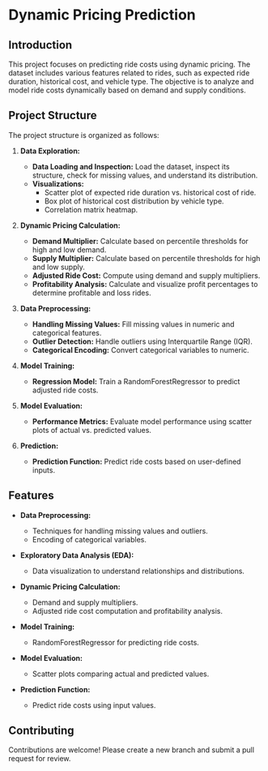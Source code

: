# Dynamic Pricing Prediction

## Introduction

This project focuses on predicting ride costs using dynamic pricing. The dataset includes various features related to rides, such as expected ride duration, historical cost, and vehicle type. The objective is to analyze and model ride costs dynamically based on demand and supply conditions.

## Project Structure

The project structure is organized as follows:

1. **Data Exploration:**
   - **Data Loading and Inspection:** Load the dataset, inspect its structure, check for missing values, and understand its distribution.
   - **Visualizations:** 
     - Scatter plot of expected ride duration vs. historical cost of ride.
     - Box plot of historical cost distribution by vehicle type.
     - Correlation matrix heatmap.

2. **Dynamic Pricing Calculation:**
   - **Demand Multiplier:** Calculate based on percentile thresholds for high and low demand.
   - **Supply Multiplier:** Calculate based on percentile thresholds for high and low supply.
   - **Adjusted Ride Cost:** Compute using demand and supply multipliers.
   - **Profitability Analysis:** Calculate and visualize profit percentages to determine profitable and loss rides.

3. **Data Preprocessing:**
   - **Handling Missing Values:** Fill missing values in numeric and categorical features.
   - **Outlier Detection:** Handle outliers using Interquartile Range (IQR).
   - **Categorical Encoding:** Convert categorical variables to numeric.

4. **Model Training:**
   - **Regression Model:** Train a RandomForestRegressor to predict adjusted ride costs.

5. **Model Evaluation:**
   - **Performance Metrics:** Evaluate model performance using scatter plots of actual vs. predicted values.

6. **Prediction:**
   - **Prediction Function:** Predict ride costs based on user-defined inputs.

## Features

- **Data Preprocessing:**
  - Techniques for handling missing values and outliers.
  - Encoding of categorical variables.

- **Exploratory Data Analysis (EDA):**
  - Data visualization to understand relationships and distributions.

- **Dynamic Pricing Calculation:**
  - Demand and supply multipliers.
  - Adjusted ride cost computation and profitability analysis.

- **Model Training:**
  - RandomForestRegressor for predicting ride costs.

- **Model Evaluation:**
  - Scatter plots comparing actual and predicted values.

- **Prediction Function:**
  - Predict ride costs using input values.

## Contributing

Contributions are welcome! Please create a new branch and submit a pull request for review.
